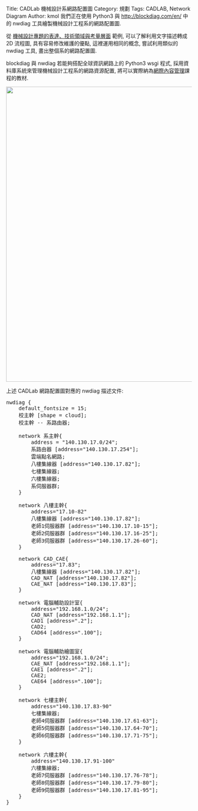 Title: CADLab 機械設計系網路配置圖
Category: 規劃
Tags: CADLAB, Network Diagram
Author: kmol
我們正在使用 Python3 與 <a href="http://blockdiag.com/en/">http://blockdiag.com/en/</a> 中的 nwdiag 工具繪製機械設計工程系的網路配置圖.

<!-- PELICAN_END_SUMMARY -->

從 <a href="http://project.mde.tw/blog/yen-ji-jie-she-ji-zhuan-ti-de-biao-da-ji-shu-ling-yu-yu-kao-liang-ceng-mian.html">機械設計專題的表達、技術領域與考量層面</a> 範例, 可以了解利用文字描述轉成 2D 流程圖, 具有容易修改維護的優點, 這裡運用相同的概念, 嘗試利用類似的 nwdiag 工具, 畫出整個系的網路配置圖.

blockdiag 與 nwdiag 若能夠搭配全球資訊網路上的 Python3 wsgi 程式, 採用資料庫系統來管理機械設計工程系的網路資源配置, 將可以實際納為<a href="http://chiamingyen.github.io/kmolab/blog/tag/wang-ji-nei-rong-guan-li.html">網際內容管理</a>課程的教材.

<img src="http://cad-lab.github.io/cadlab_data/files/mde_network_diag.png" width="800" />

上述 CADLab 網路配置圖對應的 nwdiag 描述文件:

<pre class="brush: bash;">
nwdiag {
    default_fontsize = 15;
    校主幹 [shape = cloud];
    校主幹 -- 系路由器;
    
    network 系主幹{
        address = "140.130.17.0/24";
        系路由器 [address="140.130.17.254"];
        雲端點名網路;
        八樓集線器 [address="140.130.17.82"];
        七樓集線器;
        六樓集線器;
        系伺服器群;
    }
    
    network 八樓主幹{
        address="17.10-82"
        八樓集線器 [address="140.130.17.82"];
        老師1伺服器群 [address="140.130.17.10-15"];
        老師2伺服器群 [address="140.130.17.16-25"];
        老師3伺服器群 [address="140.130.17.26-60"];
    }
    
    network CAD_CAE{
        address="17.83";
        八樓集線器 [address="140.130.17.82"];
        CAD_NAT [address="140.130.17.82"];
        CAE_NAT [address="140.130.17.83"];
    }
    
    network 電腦輔助設計室{
        address="192.168.1.0/24";
        CAD_NAT [address="192.168.1.1"];
        CAD1 [address=".2"];
        CAD2;
        CAD64 [address=".100"];
    }
    
    network 電腦輔助繪圖室{
        address="192.168.1.0/24";
        CAE_NAT [address="192.168.1.1"];
        CAE1 [address=".2"];
        CAE2;
        CAE64 [address=".100"];
    }
    
    network 七樓主幹{
        address="140.130.17.83-90"
        七樓集線器;
        老師4伺服器群 [address="140.130.17.61-63"];
        老師5伺服器群 [address="140.130.17.64-70"];
        老師6伺服器群 [address="140.130.17.71-75"];
    }
    
    network 六樓主幹{
        address="140.130.17.91-100"
        六樓集線器;
        老師7伺服器群 [address="140.130.17.76-78"];
        老師8伺服器群 [address="140.130.17.79-80"];
        老師9伺服器群 [address="140.130.17.81-95"];
    }
}
</pre>

